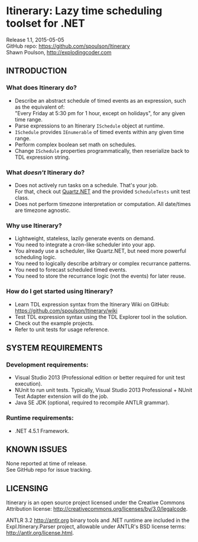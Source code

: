 Itinerary: Lazy time scheduling toolset for .NET
================================================

Release 1.1, 2015-05-05  
GitHub repo: https://github.com/spoulson/Itinerary  
Shawn Poulson, http://explodingcoder.com

INTRODUCTION
------------

### What does Itinerary do?
 - Describe an abstract schedule of timed events as an expression, such as the equivalent of:  
   "Every Friday at 5:30 pm for 1 hour, except on holidays", for any given time range.
 - Parse expressions to an Itinerary `ISchedule` object at runtime.
 - `ISchedule` provides `IEnumerable` of timed events within any given time range.
 - Perform complex boolean set math on schedules.
 - Change `ISchedule` properties programmatically, then reserialize back to TDL expression string.

### What *doesn't* Itinerary do?
 - Does not actively run tasks on a schedule.  That's your job.  
   For that, check out [Quartz.NET](http://quartznet.sf.net) and the provided `ScheduleTests` unit test class.
 - Does not perform timezone interpretation or computation.  All date/times are timezone agnostic.

### Why use Itinerary?
 - Lightweight, stateless, lazily generate events on demand.
 - You need to integrate a cron-like scheduler into your app.
 - You already use a scheduler, like Quartz.NET, but need more powerful scheduling logic.
 - You need to logically describe arbitrary or complex recurrance patterns.
 - You need to forecast scheduled timed events.
 - You need to store the recurrance logic (not the events) for later reuse.

### How do I get started using Itinerary?
 - Learn TDL expression syntax from the Itinerary Wiki on GitHub:
   https://github.com/spoulson/Itinerary/wiki
 - Test TDL expression syntax using the TDL Explorer tool in the solution.
 - Check out the example projects.
 - Refer to unit tests for usage reference.

SYSTEM REQUIREMENTS
-------------------

### Development requirements:
* Visual Studio 2013 (Professional edition or better required for unit test execution).
* NUnit to run unit tests.  Typically, Visual Studio 2013 Professional + NUnit Test Adapter extension will do the job.
* Java SE JDK (optional, required to recompile ANTLR grammar).

### Runtime requirements:
* .NET 4.5.1 Framework.

KNOWN ISSUES
------------

None reported at time of release.  
See GitHub repo for issue tracking.

LICENSING
---------

Itinerary is an open source project licensed under the Creative Commons Attribution license:
http://creativecommons.org/licenses/by/3.0/legalcode.

ANTLR 3.2 http://antlr.org binary tools and .NET runtime are included in the Expl.Itinerary.Parser
project, allowable under ANTLR's BSD license terms: http://antlr.org/license.html.
